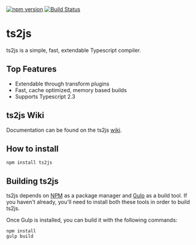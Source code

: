 ﻿[![npm version](https://badge.fury.io/js/ts2js.svg)](http://badge.fury.io/js/ts2js)
﻿[![Build Status](https://travis-ci.org/ToddThomson/Ts2Js.svg?branch=master)](https://travis-ci.org/ToddThomson/Ts2Js)
# ts2js
ts2js is a simple, fast, extendable Typescript compiler.

## Top Features
* Extendable through transform plugins
* Fast, cache optimized, memory based builds
* Supports Typescript 2.3

## ts2js Wiki

Documentation can be found on the ts2js [wiki](https://github.com/ToddThomson/Ts2Js/wiki).

## How to install

```
npm install ts2js
```
## Building ts2js

ts2js depends on [NPM](https://docs.npmjs.com/) as a package manager and 
[Gulp](https://github.com/gulpjs/gulp/blob/master/docs/getting-started.md) as a build tool. 
If you haven't already, you'll need to install both these tools in order to 
build ts2js.

Once Gulp is installed, you can build it with the following commands:

```
npm install
gulp build
```  

